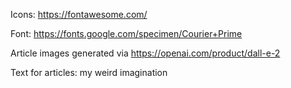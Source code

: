Icons: https://fontawesome.com/

Font: https://fonts.google.com/specimen/Courier+Prime

Article images generated via https://openai.com/product/dall-e-2 

Text for articles: my weird imagination 